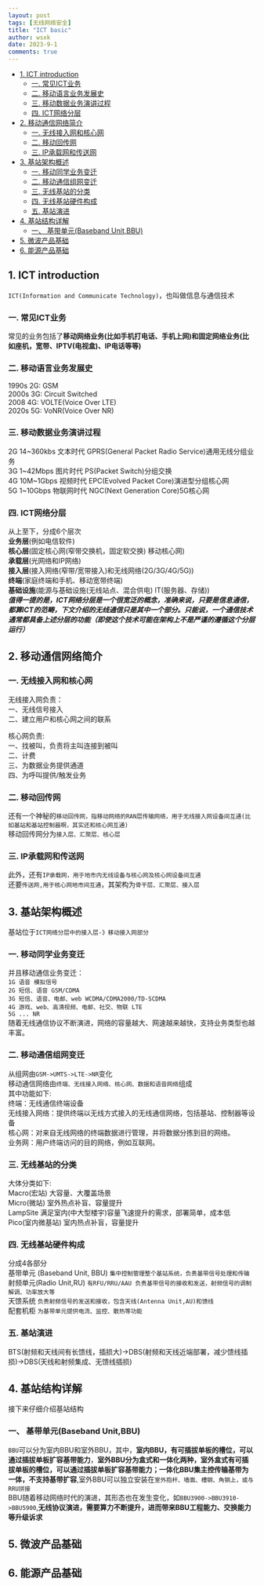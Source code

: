 ```yaml
---
layout: post
tags: [无线网络安全]
title: "ICT basic"
author: wsxk
date: 2023-9-1
comments: true
---
```



- [1. ICT introduction](#1-ict-introduction)
  - [一. 常见ICT业务](#一-常见ict业务)
  - [二. 移动语言业务发展史](#二-移动语言业务发展史)
  - [三. 移动数据业务演讲过程](#三-移动数据业务演讲过程)
  - [四. ICT网络分层](#四-ict网络分层)
- [2. 移动通信网络简介](#2-移动通信网络简介)
  - [一. 无线接入网和核心网](#一-无线接入网和核心网)
  - [二. 移动回传网](#二-移动回传网)
  - [三. IP承载网和传送网](#三-ip承载网和传送网)
- [3. 基站架构概述](#3-基站架构概述)
  - [一. 移动同学业务变迁](#一-移动同学业务变迁)
  - [二. 移动通信组网变迁](#二-移动通信组网变迁)
  - [三. 无线基站的分类](#三-无线基站的分类)
  - [四. 无线基站硬件构成](#四-无线基站硬件构成)
  - [五. 基站演进](#五-基站演进)
- [4. 基站结构详解](#4-基站结构详解)
  - [一、 基带单元(Baseband Unit,BBU)](#一-基带单元baseband-unitbbu)
- [5. 微波产品基础](#5-微波产品基础)
- [6. 能源产品基础](#6-能源产品基础)


## 1. ICT introduction<br>
`ICT(Information and Communicate Technology)`，也叫做信息与通信技术<br>

### 一. 常见ICT业务<br>
常见的业务包括了**移动网络业务(比如手机打电话、手机上网)**和**固定网络业务(比如座机，宽带、IPTV(电视盒)、IP电话等等)**<br>

### 二. 移动语言业务发展史<br>
1990s 2G: GSM<br>
2000s 3G: Circuit Switched<br>
2008  4G: VOLTE(Voice Over LTE)<br>
2020s 5G: VoNR(Voice Over NR)<br>

### 三. 移动数据业务演讲过程<br>
2G 14~360kbs 文本时代 GPRS(General Packet Radio Service)通用无线分组业务<br>
3G 1~42Mbps  图片时代 PS(Packet Switch)分组交换<br>
4G 10M~1Gbps 视频时代 EPC(Evolved Packet Core)演进型分组核心网<br>
5G 1~10Gbps  物联网时代 NGC(Next Generation Core)5G核心网<br>

### 四. ICT网络分层<br>
从上至下，分成6个层次<br>
**业务层**(例如电信软件)<br>
**核心层**(固定核心网(窄带交换机，固定软交换) 移动核心网)<br>
**承载层**(光网络和IP网络)<br>
**接入层**(接入网络(窄带/宽带接入)和无线网络(2G/3G/4G/5G))<br>
**终端**(家庭终端和手机、移动宽带终端)<br>
**基础设施**(能源与基础设施(无线站点、混合供电) IT(服务器、存储))<br>
***值得一提的是，ICT网络分层是一个很宽泛的概念，准确来说，只要是信息通信，都算ICT的范畴，下文介绍的无线通信只是其中一个部分。只能说，一个通信技术通常都具备上述分层的功能（即使这个技术可能在架构上不是严谨的遵循这个分层运行）***<br>

## 2. 移动通信网络简介<br>
### 一. 无线接入网和核心网<br>
无线接入网负责：<br>
一、无线信号接入<br>
二、建立用户和核心网之间的联系<br>

核心网负责:<br>
一、找被叫，负责将主叫连接到被叫<br>
二、计费<br>
三、为数据业务提供通道<br>
四、为呼叫提供/触发业务<br>


### 二. 移动回传网<br>
还有一个神秘的`移动回传网，指移动网络的RAN层传输网络，用于无线接入网设备间互通(比如基站和基站控制器啊，其实还和核心网互通)`<br>
移动回传网分为`接入层、汇聚层、核心层`<br>

### 三. IP承载网和传送网<br>
此外，还有`IP承载网，用于地市内无线设备与核心网及核心网设备间互通`<br>
还要`传送网,用于核心网地市间互通`，其架构为`骨干层、汇聚层、接入层`<br>


## 3. 基站架构概述<br>
基站位于`ICT网络分层中的接入层-》移动接入网部分`<br>
### 一. 移动同学业务变迁<br>
并且移动通信业务变迁：<br>
`1G 语音 模拟信号`<br>
`2G 短信、语音 GSM/CDMA`<br>
`3G 短信、语音、电邮、web WCDMA/CDMA2000/TD-SCDMA`<br>
`4G 游戏、web、高清视频、电邮、社交、物联 LTE`<br>
`5G ... NR`<br>
随着无线通信协议不断演进，网络的容量越大、网速越来越快，支持业务类型也越丰富。<br>
### 二. 移动通信组网变迁<br>
从组网由`GSM->UMTS->LTE->NR`变化<br>
移动通信网络由`终端、无线接入网络、核心网、数据和语音网络`组成<br>
其中功能如下:<br>
终端：无线通信终端设备<br>
无线接入网络：提供终端以无线方式接入的无线通信网络，包括基站、控制器等设备<br>
核心网：对来自无线网络的终端数据进行管理，并将数据分拣到目的网络。<br>
业务网：用户终端访问的目的网络，例如互联网。<br>

### 三. 无线基站的分类<br>
大体分类如下:<br>
Macro(宏站) 大容量、大覆盖场景<br>
Micro(微站) 室外热点补盲、容量提升<br>
LampSite    满足室内(中大型楼宇)容量飞速提升的需求，部署简单，成本低<br>
Pico(室内微基站) 室内热点补盲，容量提升<br>

### 四. 无线基站硬件构成<br>
分成4各部分<br>
基带单元 (Baseband Unit, BBU) `集中控制管理整个基站系统，负责基带信号处理和传输`<br>
射频单元(Radio Unit,RU) `有RFU/RRU/AAU 负责基带信号的接收和发送，射频信号的调制解调、功率放大等`<br>
天馈系统 `负责射频信号的发送和接收，包含天线(Antenna Unit,AU)和馈线`<br>
配套机柜 `为基带单元提供电流、监控、散热等功能`<br>

### 五. 基站演进<br>
BTS(射频和天线间有长馈线，插损大)->DBS(射频和天线近端部署，减少馈线插损)->DBS(天线和射频集成、无馈线插损)<br>

## 4. 基站结构详解<br>
接下来仔细介绍基站结构<br>
### 一、 基带单元(Baseband Unit,BBU)<br>
`BBU`可以分为室内BBU和室外BBU，其中，**室内BBU，有可插拔单板的槽位，可以通过插拔单板扩容基带能力**，**室外BBU分为盒式和一体化两种，室外盒式有可插拔单板的槽位，可以通过插拔单板扩容基带能力；一体化BBU集主控传输基带为一体，不支持基带扩容**,室外BBU可以独立安装在`室外抱杆、墙面、槽钢、角钢上，或与RRU拼接`<br>
BBU随着移动网络时代的演进，其形态也在发生变化，如`BBU3900->BBU3910->BBU5900`,**无线协议演进，需要算力不断提升，进而带来BBU工程能力、交换能力等升级诉求**<br>


## 5. 微波产品基础<br>

## 6. 能源产品基础<br>